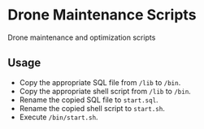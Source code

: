 # Drone Maintenance Scripts
Drone maintenance and optimization scripts

## Usage
- Copy the appropriate SQL file from `/lib` to `/bin`.
- Copy the appropriate shell script from `/lib` to `/bin`.
- Rename the copied SQL file to `start.sql`.
- Rename the copied shell script to `start.sh`.
- Execute `/bin/start.sh`.
